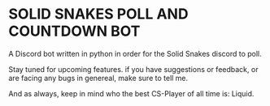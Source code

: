 # SOLID SNAKES POLL AND COUNTDOWN BOT

A Discord bot written in python in order for the Solid Snakes discord to poll.

Stay tuned for upcoming features. if you have suggestions or feedback, or are facing any bugs in genereal, make sure to tell me.

And as always, keep in mind who the best CS-Player of all time is: Liquid.
